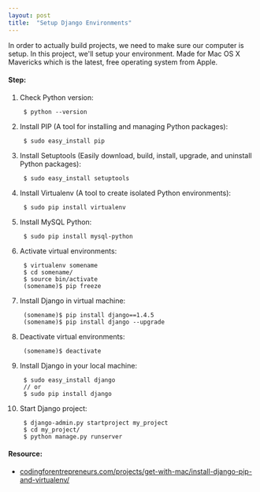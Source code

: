 ```yaml
---
layout: post
title:  "Setup Django Environments"
---
```

In order to actually build projects, we need to make sure our computer is setup. In this project, we'll setup your environment. Made for Mac OS X Mavericks which is the latest, free operating system from Apple.

#### **Step:**
1. Check Python version:

		$ python --version

2. Install PIP (A tool for installing and managing Python packages):

		$ sudo easy_install pip

3. Install Setuptools (Easily download, build, install, upgrade, and uninstall Python packages):

		$ sudo easy_install setuptools

4. Install Virtualenv (A tool to create isolated Python environments):

		$ sudo pip install virtualenv

5. Install MySQL Python:

		$ sudo pip install mysql-python

5. Activate virtual environments:

		$ virtualenv somename
		$ cd somename/
		$ source bin/activate
		(somename)$ pip freeze

6. Install Django in virtual machine:

		(somename)$ pip install django==1.4.5
		(somename)$ pip install django --upgrade

7. Deactivate virtual environments:

		(somename)$ deactivate

8. Install Django in your local machine:

		$ sudo easy_install django
		// or
		$ sudo pip install django

9. Start Django project:

		$ django-admin.py startproject my_project
		$ cd my_project/
		$ python manage.py runserver

#### **Resource:**
* [codingforentrepreneurs.com/projects/get-with-mac/install-django-pip-and-virtualenv/](http://codingforentrepreneurs.com/projects/get-with-mac/install-django-pip-and-virtualenv/)
